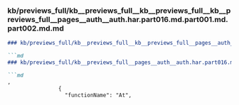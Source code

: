 ### kb/previews_full/kb__previews_full__kb__previews_full__kb__previews_full__pages__auth__auth.har.part016.md.part001.md.part002.md.md

```md
### kb/previews_full/kb__previews_full__kb__previews_full__pages__auth__auth.har.part016.md.part001.md.part002.md

```md
### kb/previews_full/kb__previews_full__pages__auth__auth.har.part016.md.part001.md (part 002)

```md
,
                {
                  "functionName": "At",
            
```

```

```

```
